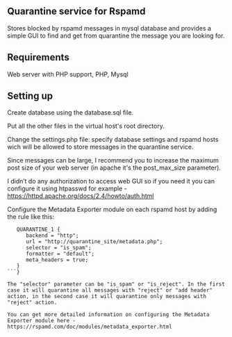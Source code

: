 Quarantine service for Rspamd
-----------------------------

Stores blocked by rspamd messages in mysql database and provides a simple GUI to find and get from quarantine the message you are looking for.

Requirements
------------

Web server with PHP support, PHP, Mysql

Setting up
----------

Create database using the database.sql file.

Put all the other files in the virtual host's root directory.

Change the settings.php file: specify database settings and rspamd hosts wich will be allowed to store messages in the quarantine service.

Since messages can be large, I recommend you to increase the maximum post size of your web server (in apache it's the post_max_size parameter).

I didn’t do any authorization to access web GUI so if you need it you can configure it using htpasswd for example - https://httpd.apache.org/docs/2.4/howto/auth.html

Configure the Metadata Exporter module on each rspamd host by adding the rule like this:

```rules {
   QUARANTINE_1 {
      backend = "http";
      url = "http://quarantine_site/metadata.php";
      selector = "is_spam";
      formatter = "default";
      meta_headers = true;
   }
```}

The "selector" parameter can be "is_spam" or "is_reject". In the first case it will quarantine all messages with "reject" or "add header" action, in the second case it will quarantine only messages with "reject" action.

You can get more detailed information on configuring the Metadata Exporter module here - https://rspamd.com/doc/modules/metadata_exporter.html
